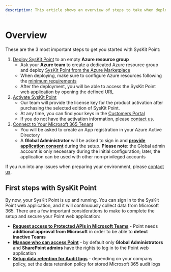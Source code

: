 ```yaml
---
description: This article shows an overview of steps to take when deploying SysKit Point.
---
```


# Overview

These are the 3 most important steps to get you started with SysKit Point:

1. [Deploy SysKit Point](deploy-syskit-point.md) to an empty **Azure resource group**
   * Ask your **Azure team** to create a dedicated Azure resource group and deploy [SysKit Point from the Azure Marketplace](https://azuremarketplace.microsoft.com/en-us/marketplace/apps/syskitltd.syskit_point)
   * When deploying, make sure to configure Azure resources following the [minimum requirements](../requirements/system-requirements.md)
   * After the deployment, you will be able to access the SysKit Point web application by opening the defined URL
2. [Activate SysKit Point](../activation/activate-syskit-point.md)
    * Our team will provide the license key for the product activation after purchasing the selected edition of SysKit Point.
    * At any time, you can find your keys in the [Customers Portal](https://my.syskit.com/)
    * If you do not have the activation information, please [contact us](https://www.syskit.com/company/contact-us).
3. [Connect to Your Microsoft 365 Tenant](connect-to-tenant.md)
    * You will be asked to create an App registration in your Azure Active Directory
    * A **Global Administrator** will be asked to sign in and [**provide application consent**](../requirements/permission-requirements.md#global-administrator) during the setup. __Please note__: the Global admin account is only necessary during the initial configuration; later, the application can be used with other non-privileged accounts

If you run into any issues when preparing your environment, please [contact us](https://www.syskit.com/contact-us/).

## First steps with SysKit Point

By now, your SysKit Point is up and running. You can sign in to the SysKit Point web application, and it will continuously collect data from Microsoft 365. There are a few important considerations to make to complete the setup and secure your Point web application:

* [**Request access to Protected APIs in Microsoft Teams**](../configuration/microsoft-teams-activity.md) - Point needs **additional approval from Microsoft** in order to be able to **detect inactive Teams**
* [**Manage who can access Point**](../configuration/enable-role-based-access.md) - by default only **Global Administrators** and **SharePoint admins** have the rights to log in to the Point web application
* [**Setup data retention for Audit logs**](../configuration/customize-audit-logs-collection.md) - depending on your company policy, set the data retention policy for stored Microsoft 365 audit logs